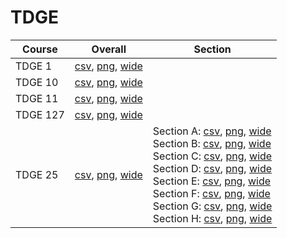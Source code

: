 # TDGE

| Course | Overall | Section |
| ------ | ------- | ------- |
| TDGE 1 | [csv](https://github.com/UCSD-Historical-Enrollment-Data/2022Fall/blob/main/overall/TDGE%201.csv), [png](https://raw.githubusercontent.com/UCSD-Historical-Enrollment-Data/2022Fall/main/plot_overall/TDGE%201.png), [wide](https://raw.githubusercontent.com/UCSD-Historical-Enrollment-Data/2022Fall/main/plot_overall_wide/TDGE%201.png) |  |
| TDGE 10 | [csv](https://github.com/UCSD-Historical-Enrollment-Data/2022Fall/blob/main/overall/TDGE%2010.csv), [png](https://raw.githubusercontent.com/UCSD-Historical-Enrollment-Data/2022Fall/main/plot_overall/TDGE%2010.png), [wide](https://raw.githubusercontent.com/UCSD-Historical-Enrollment-Data/2022Fall/main/plot_overall_wide/TDGE%2010.png) |  |
| TDGE 11 | [csv](https://github.com/UCSD-Historical-Enrollment-Data/2022Fall/blob/main/overall/TDGE%2011.csv), [png](https://raw.githubusercontent.com/UCSD-Historical-Enrollment-Data/2022Fall/main/plot_overall/TDGE%2011.png), [wide](https://raw.githubusercontent.com/UCSD-Historical-Enrollment-Data/2022Fall/main/plot_overall_wide/TDGE%2011.png) |  |
| TDGE 127 | [csv](https://github.com/UCSD-Historical-Enrollment-Data/2022Fall/blob/main/overall/TDGE%20127.csv), [png](https://raw.githubusercontent.com/UCSD-Historical-Enrollment-Data/2022Fall/main/plot_overall/TDGE%20127.png), [wide](https://raw.githubusercontent.com/UCSD-Historical-Enrollment-Data/2022Fall/main/plot_overall_wide/TDGE%20127.png) |  |
| TDGE 25 | [csv](https://github.com/UCSD-Historical-Enrollment-Data/2022Fall/blob/main/overall/TDGE%2025.csv), [png](https://raw.githubusercontent.com/UCSD-Historical-Enrollment-Data/2022Fall/main/plot_overall/TDGE%2025.png), [wide](https://raw.githubusercontent.com/UCSD-Historical-Enrollment-Data/2022Fall/main/plot_overall_wide/TDGE%2025.png) | Section A: [csv](https://github.com/UCSD-Historical-Enrollment-Data/2022Fall/blob/main/section/TDGE%2025_A.csv), [png](https://raw.githubusercontent.com/UCSD-Historical-Enrollment-Data/2022Fall/main/plot_section/TDGE%2025_A.png), [wide](https://raw.githubusercontent.com/UCSD-Historical-Enrollment-Data/2022Fall/main/plot_section_wide/TDGE%2025_A.png)<br>Section B: [csv](https://github.com/UCSD-Historical-Enrollment-Data/2022Fall/blob/main/section/TDGE%2025_B.csv), [png](https://raw.githubusercontent.com/UCSD-Historical-Enrollment-Data/2022Fall/main/plot_section/TDGE%2025_B.png), [wide](https://raw.githubusercontent.com/UCSD-Historical-Enrollment-Data/2022Fall/main/plot_section_wide/TDGE%2025_B.png)<br>Section C: [csv](https://github.com/UCSD-Historical-Enrollment-Data/2022Fall/blob/main/section/TDGE%2025_C.csv), [png](https://raw.githubusercontent.com/UCSD-Historical-Enrollment-Data/2022Fall/main/plot_section/TDGE%2025_C.png), [wide](https://raw.githubusercontent.com/UCSD-Historical-Enrollment-Data/2022Fall/main/plot_section_wide/TDGE%2025_C.png)<br>Section D: [csv](https://github.com/UCSD-Historical-Enrollment-Data/2022Fall/blob/main/section/TDGE%2025_D.csv), [png](https://raw.githubusercontent.com/UCSD-Historical-Enrollment-Data/2022Fall/main/plot_section/TDGE%2025_D.png), [wide](https://raw.githubusercontent.com/UCSD-Historical-Enrollment-Data/2022Fall/main/plot_section_wide/TDGE%2025_D.png)<br>Section E: [csv](https://github.com/UCSD-Historical-Enrollment-Data/2022Fall/blob/main/section/TDGE%2025_E.csv), [png](https://raw.githubusercontent.com/UCSD-Historical-Enrollment-Data/2022Fall/main/plot_section/TDGE%2025_E.png), [wide](https://raw.githubusercontent.com/UCSD-Historical-Enrollment-Data/2022Fall/main/plot_section_wide/TDGE%2025_E.png)<br>Section F: [csv](https://github.com/UCSD-Historical-Enrollment-Data/2022Fall/blob/main/section/TDGE%2025_F.csv), [png](https://raw.githubusercontent.com/UCSD-Historical-Enrollment-Data/2022Fall/main/plot_section/TDGE%2025_F.png), [wide](https://raw.githubusercontent.com/UCSD-Historical-Enrollment-Data/2022Fall/main/plot_section_wide/TDGE%2025_F.png)<br>Section G: [csv](https://github.com/UCSD-Historical-Enrollment-Data/2022Fall/blob/main/section/TDGE%2025_G.csv), [png](https://raw.githubusercontent.com/UCSD-Historical-Enrollment-Data/2022Fall/main/plot_section/TDGE%2025_G.png), [wide](https://raw.githubusercontent.com/UCSD-Historical-Enrollment-Data/2022Fall/main/plot_section_wide/TDGE%2025_G.png)<br>Section H: [csv](https://github.com/UCSD-Historical-Enrollment-Data/2022Fall/blob/main/section/TDGE%2025_H.csv), [png](https://raw.githubusercontent.com/UCSD-Historical-Enrollment-Data/2022Fall/main/plot_section/TDGE%2025_H.png), [wide](https://raw.githubusercontent.com/UCSD-Historical-Enrollment-Data/2022Fall/main/plot_section_wide/TDGE%2025_H.png) |
